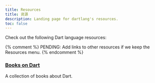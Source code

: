 ```yaml
---
title: Resources
title: 资源
description: Landing page for dartlang's resources.
toc: false
---
```


Check out the following Dart language resources:

{% comment %} PENDING: Add links to other resources if we keep the Resources menu. 
{% endcomment %}

<div class="card-grid">
  <div class="card">
    <h3><a href="/resources/books">Books on Dart</a></h3>
    <p>A collection of books about Dart.</p>
  </div>
</div>
